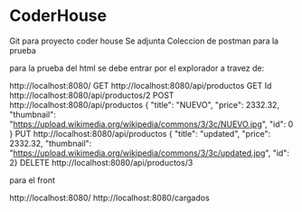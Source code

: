 # CoderHouse
Git para proyecto coder house
Se adjunta Coleccion de postman para la prueba

para la prueba del html se debe entrar por el explorador a travez de:

 http://localhost:8080/
 GET        http://localhost:8080/api/productos 
 GET Id     http://localhost:8080/api/productos/2
 POST       http://localhost:8080/api/productos      { "title": "NUEVO", "price": 2332.32, "thumbnail": "https://upload.wikimedia.org/wikipedia/commons/3/3c/NUEVO.jpg", "id": 0 }
 PUT        http://localhost:8080/api/productos      { "title": "updated", "price": 2332.32, "thumbnail": "https://upload.wikimedia.org/wikipedia/commons/3/3c/updated.jpg", "id": 2}
 DELETE     http://localhost:8080/api/productos/3 

 para  el front

http://localhost:8080/
http://localhost:8080/cargados